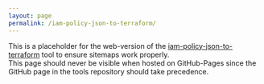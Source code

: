 ```yaml
---
layout: page
permalink: /iam-policy-json-to-terraform/
---
```

This is a placeholder for the web-version of the [iam-policy-json-to-terraform](https://github.com/flosell/iam-policy-json-to-terraform) tool to ensure sitemaps work properly.  
This page should never be visible when hosted on GitHub-Pages since the GitHub page in the tools repository should take precedence.